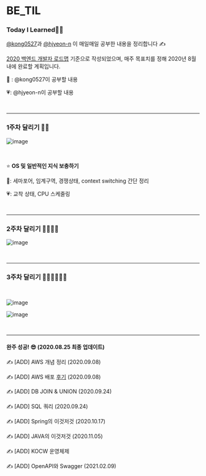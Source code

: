 # BE_TIL
### Today I Learned🤸‍♀️

[@kong0527](https://github.com/kong0527)과 [@hjyeon-n](https://github.com/hjyeon-n) 이 매일매일 공부한 내용을 정리합니다 ✍

[2020 백엔드 개발자 로드맵](https://github.com/devJang/developer-roadmap/blob/master/pdf/backend.pdf) 기준으로 작성되었으며, 매주 목표치를 정해 2020년 8월 내에 완료할 계획입니다.

💚 : @kong0527이 공부할 내용

💗:  @hjyeon-n이 공부할 내용

<br>

<hr>

### 1주차 달리기 🏃‍♀️

![image](https://user-images.githubusercontent.com/62419307/89412499-2d992700-d762-11ea-96f2-94a7283f841f.png)

<br>

⭐ **OS 및 일반적인 지식 보충하기**

💚: 세마포어, 임계구역, 경쟁상태, context switching  간단 정리

💗: 교착 상태, CPU 스케줄링 

<br>

<hr>

### 2주차 달리기 🏃‍♀️👩‍🦽

![image](https://user-images.githubusercontent.com/62419307/89760674-ce536200-db27-11ea-87dd-76d14bc34bb1.png)

<br>

<hr>

### 3주차 달리기 🏃‍♀️👩‍🦽🚴‍♂️

<br>

![image](https://user-images.githubusercontent.com/62419307/90352471-73b58b00-e07e-11ea-9fd1-e5e25ab4273b.png)

![image](https://user-images.githubusercontent.com/62419307/90352809-60ef8600-e07f-11ea-85db-f30432c0f3d4.png)

<br>

<hr>

#### 완주 성공! 😎 (2020.08.25 최종 업데이트)

✍ [ADD] AWS 개념 정리 (2020.09.08)

✍ [ADD] AWS 배포 [후기](https://blog.naver.com/o____ri/222084109969) (2020.09.08)

✍ [ADD] DB JOIN & UNION (2020.09.24)

✍ [ADD] SQL 쿼리 (2020.09.24)

✍ [ADD] Spring의 이것저것 (2020.10.17)

✍ [ADD] JAVA의 이것저것 (2020.11.05)

✍ [ADD] KOCW 운영체제 

✍ [ADD] OpenAPI와 Swagger (2021.02.09)